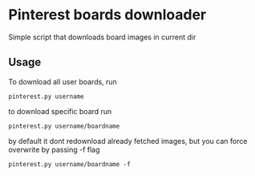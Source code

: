 Pinterest boards downloader
==

Simple script that downloads board images in current dir

Usage
---

To download all user boards, run

```
pinterest.py username
```

to download specific board run

```
pinterest.py username/boardname
```

by default it dont redownload already fetched images, but you can force overwrite by passing -f flag

 ```
pinterest.py username/boardname -f
```

